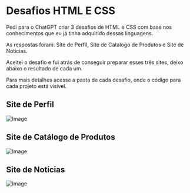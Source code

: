 # Desafios HTML E CSS

Pedi para o ChatGPT criar 3 desafios de HTML e CSS com base nos conhecimentos que eu já tinha adquirido dessas linguagens. 

As respostas foram: Site de Perfil, Site de Catalogo de Produtos e Site de Noticias.

Aceitei o desafio e fui atrás de conseguir preparar esses três sites, deixo abaixo o resultado de cada um. 

Para mais detalhes acesse a pasta de cada desafio, onde o código para cada projeto está visível.

## Site de Perfil

![Image](https://github.com/user-attachments/assets/f15ba383-a77c-4ada-a1f5-c9ab276888aa)

## Site de Catálogo de Produtos

![Image](https://github.com/user-attachments/assets/bc58f65b-54ad-49fd-8135-6b3140da6b0d)

## Site de Notícias

![Image](https://github.com/user-attachments/assets/67a987b0-e40f-409f-8d02-1adc8218f960)